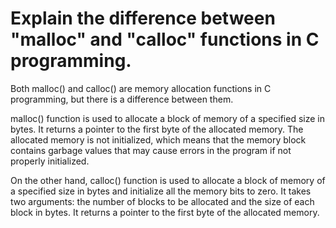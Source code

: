 # Explain the difference between "malloc" and "calloc" functions in C programming.
Both malloc() and calloc() are memory allocation functions in C programming, but there is a difference between them.

malloc() function is used to allocate a block of memory of a specified size in bytes. It returns a pointer to the first byte of the allocated memory. The allocated memory is not initialized, which means that the memory block contains garbage values that may cause errors in the program if not properly initialized.

On the other hand, calloc() function is used to allocate a block of memory of a specified size in bytes and initialize all the memory bits to zero. It takes two arguments: the number of blocks to be allocated and the size of each block in bytes. It returns a pointer to the first byte of the allocated memory.
